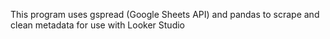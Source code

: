 This program uses gspread (Google Sheets API) and pandas to scrape and clean metadata for use with Looker Studio
